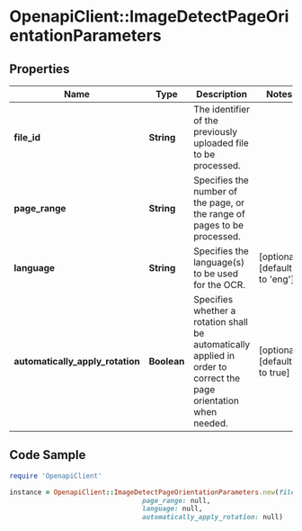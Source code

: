 # OpenapiClient::ImageDetectPageOrientationParameters

## Properties

Name | Type | Description | Notes
------------ | ------------- | ------------- | -------------
**file_id** | **String** | The identifier of the previously uploaded file to be processed. | 
**page_range** | **String** | Specifies the number of the page, or the range of pages to be processed. | 
**language** | **String** | Specifies the language(s) to be used for the OCR. | [optional] [default to &#39;eng&#39;]
**automatically_apply_rotation** | **Boolean** | Specifies whether a rotation shall be automatically applied in order to correct the page orientation when needed. | [optional] [default to true]

## Code Sample

```ruby
require 'OpenapiClient'

instance = OpenapiClient::ImageDetectPageOrientationParameters.new(file_id: null,
                                 page_range: null,
                                 language: null,
                                 automatically_apply_rotation: null)
```


